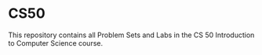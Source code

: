 # CS50
This repository contains all Problem Sets and Labs in the CS 50 Introduction to Computer Science course.
